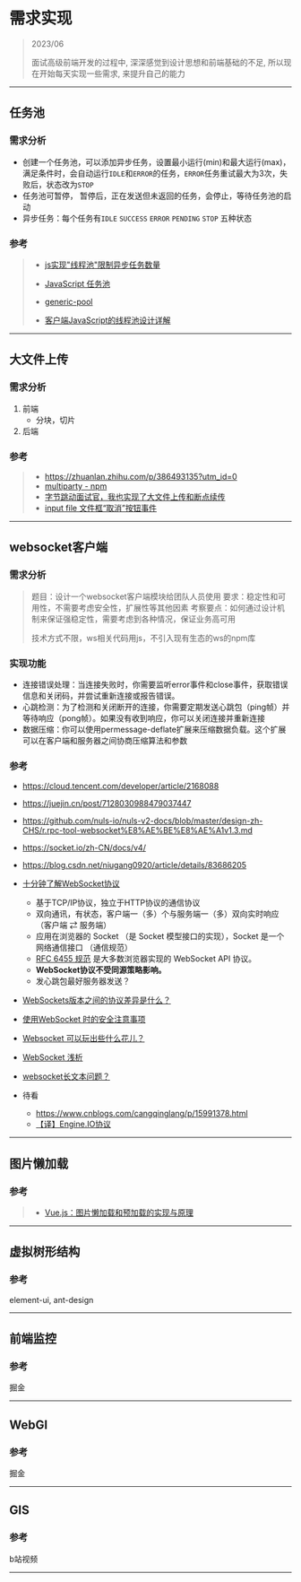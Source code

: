 # 需求实现

> 2023/06
>
> 面试高级前端开发的过程中, 深深感觉到设计思想和前端基础的不足, 所以现在开始每天实现一些需求, 来提升自己的能力

---

## 任务池

### 需求分析

- 创建一个任务池，可以添加异步任务，设置最小运行(min)和最大运行(max)，满足条件时，会自动运行`IDLE`和`ERROR`的任务，`ERROR`任务重试最大为3次，失败后，状态改为`STOP`
- 任务池可暂停， 暂停后，正在发送但未返回的任务，会停止，等待任务池的启动
- 异步任务：每个任务有`IDLE`   `SUCCESS`  `ERROR`  `PENDING`  `STOP` 五种状态

### 参考

> - [js实现"线程池"限制异步任务数量](https://segmentfault.com/a/1190000040210949?sort=newest)
>
> - [JavaScript 任务池](https://www.cnblogs.com/xhyccc/p/16268522.html)
> - [generic-pool](https://www.npmjs.com/package/generic-pool)
> - [客户端JavaScript的线程池设计详解](https://www.jb51.net/article/235676.htm)

---

## 大文件上传

### 需求分析

1. 前端
   - 分块，切片
2. 后端



### 参考

> - https://zhuanlan.zhihu.com/p/386493135?utm_id=0
> - [multiparty - npm](https://www.npmjs.com/package/multiparty)
> - [字节跳动面试官，我也实现了大文件上传和断点续传](https://juejin.cn/post/6844904055819468808#heading-6)
> - [input file 文件框“取消”按钮事件](https://www.jianshu.com/p/b41a21a399e4)



---

## websocket客户端

### 需求分析

> 题目：设计一个websocket客户端模块给团队人员使用
> 要求：稳定性和可用性，不需要考虑安全性，扩展性等其他因素
> 考察要点：如何通过设计机制来保证强稳定性，需要考虑到各种情况，保证业务高可用
>
> 技术方式不限，ws相关代码用js，不引入现有生态的ws的npm库


### 实现功能

- 连接错误处理：当连接失败时，你需要监听error事件和close事件，获取错误信息和关闭码，并尝试重新连接或报告错误。
- 心跳检测：为了检测和关闭断开的连接，你需要定期发送心跳包（ping帧）并等待响应（pong帧）。如果没有收到响应，你可以关闭连接并重新连接
- 数据压缩：你可以使用permessage-deflate扩展来压缩数据负载。这个扩展可以在客户端和服务器之间协商压缩算法和参数

### 参考

- https://cloud.tencent.com/developer/article/2168088
- https://juejin.cn/post/7128030988479037447
- https://github.com/nuls-io/nuls-v2-docs/blob/master/design-zh-CHS/r.rpc-tool-websocket%E8%AE%BE%E8%AE%A1v1.3.md
- https://socket.io/zh-CN/docs/v4/
- https://blog.csdn.net/niugang0920/article/details/83686205
- [十分钟了解WebSocket协议](https://zhuanlan.zhihu.com/p/145628937)
  - 基于TCP/IP协议，独立于HTTP协议的通信协议
  - 双向通讯，有状态，客户端一（多）个与服务端一（多）双向实时响应（客户端 ⇄ 服务端）
  - 应用在浏览器的 Socket （是 Socket 模型接口的实现），Socket 是一个网络通信接口 （通信规范）
  - [RFC 6455 规范](https://link.zhihu.com/?target=https%3A//tools.ietf.org/html/rfc6455) 是大多数浏览器实现的 WebSocket API 协议。
  - **WebSocket协议不受同源策略影响。**
  - 发心跳包最好服务器发送？

- [WebSockets版本之间的协议差异是什么？](http://news.558idc.com/94700.html)

- [使用WebSocket 时的安全注意事项](https://zhuanlan.zhihu.com/p/628423871)
- [Websocket 可以玩出些什么花儿？](https://zhuanlan.zhihu.com/p/460470270)
- [WebSocket 浅析](https://zhuanlan.zhihu.com/p/25592934)
- [websocket长文本问题？](https://segmentfault.com/q/1010000010620489)
- 待看
  - https://www.cnblogs.com/cangqinglang/p/15991378.html
  - [【译】Engine.IO协议](https://www.kevinwu0904.top/blogs/network-engineio/)

---

## 图片懒加载

### 参考

> - [Vue.js：图片懒加载和预加载的实现与原理](https://juejin.cn/post/6844904046436843527#heading-25)

---

## 虚拟树形结构

### 参考

element-ui, ant-design

---

## 前端监控

### 参考

掘金

---

## WebGl

### 参考

掘金

---

## GIS

### 参考

b站视频

---
